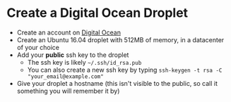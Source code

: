 # Create a Digital Ocean Droplet

- Create an account on [Digital Ocean](https://www.digitalocean.com/)
- Create an Ubuntu 16.04 droplet with 512MB of memory, in a datacenter of your choice
- Add your **public** ssh key to the droplet
    + The ssh key is likely `~/.ssh/id_rsa.pub`
    + You can also create a new ssh key by typing `ssh-keygen -t rsa -C "your_email@example.com"`
- Give your droplet a hostname (this isn't visible to the public, so call it something you will remember it by)
